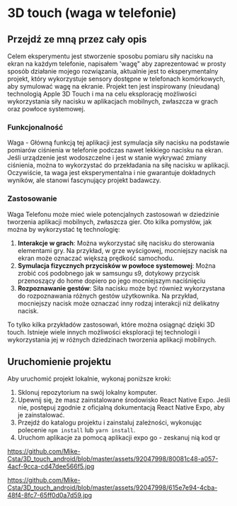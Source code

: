 # 3D touch (waga w telefonie)

## Przejdź ze mną przez cały opis

Celem eksperymentu jest stworzenie sposobu pomiaru siły nacisku na ekran na każdym telefonie, napisałem 'wagę" aby zaprezentować w prosty sposób działanie mojego rozwiązania, aktualnie jest to eksperymentalny projekt, który wykorzystuje sensory dostępne w telefonach komórkowych, aby symulować wagę na ekranie. Projekt ten jest inspirowany (nieudaną) technologią Apple 3D Touch i ma na celu eksplorację możliwości wykorzystania siły nacisku w aplikacjach mobilnych, zwłaszcza w grach oraz powłoce systemowej.

### Funkcjonalność

Waga - Główną funkcją tej aplikacji jest symulacja siły nacisku na podstawie pomiarów ciśnienia w telefonie podczas nawet lekkiego nacisku na ekran. Jeśli urządzenie jest wodoszczelne i jest w stanie wykrywać zmiany ciśnienia, można to wykorzystać do przekładania na siłę nacisku w aplikacji. Oczywiście, ta waga jest eksperymentalna i nie gwarantuje dokładnych wyników, ale stanowi fascynujący projekt badawczy.

### Zastosowanie

Waga Telefonu może mieć wiele potencjalnych zastosowań w dziedzinie tworzenia aplikacji mobilnych, zwłaszcza gier. Oto kilka pomysłów, jak można by wykorzystać tę technologię:

1. **Interakcje w grach**: Można wykorzystać siłę nacisku do sterowania elementami gry. Na przykład, w grze wyścigowej, mocniejszy nacisk na ekran może oznaczać większą prędkość samochodu.
2. **Symulacja fizycznych przycisków w powłoce systemowej**: Można zrobić coś podobnego jak w samsungu s9, dotykowy przycisk przenoszący do home dopiero po jego mocniejszym naciśnięciu
3. **Rozpoznawanie gestów**: Siła nacisku może być również wykorzystana do rozpoznawania różnych gestów użytkownika. Na przykład, mocniejszy nacisk może oznaczać inny rodzaj interakcji niż delikatny nacisk.

To tylko kilka przykładów zastosowań, które można osiągnąć dzięki 3D touch. Istnieje wiele innych możliwości eksploracji tej technologii i wykorzystania jej w różnych dziedzinach tworzenia aplikacji mobilnych.

## Uruchomienie projektu

Aby uruchomić projekt lokalnie, wykonaj poniższe kroki:

1. Sklonuj repozytorium na swój lokalny komputer.
2. Upewnij się, że masz zainstalowane środowisko React Native Expo. Jeśli nie, postępuj zgodnie z oficjalną dokumentacją React Native Expo, aby je zainstalować.
3. Przejdź do katalogu projektu i zainstaluj zależności, wykonując polecenie `npm install` lub `yarn install`.
4. Uruchom aplikacje za pomocą aplikacji expo go - zeskanuj nią kod qr



 https://github.com/Mike-Csta/3D_touch_android/blob/master/assets/92047998/80081c48-a057-4acf-9cca-cd47dee566f5.jpg
 
 
 https://github.com/Mike-Csta/3D_touch_android/blob/master/assets/92047998/615e7e94-4cba-48f4-8fc7-65ff0d0a7d59.jpg 





